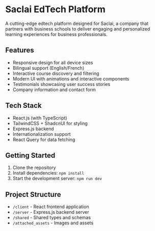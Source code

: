 # Saclai EdTech Platform

A cutting-edge edtech platform designed for Saclai, a company that partners with business schools to deliver engaging and personalized learning experiences for business professionals.

## Features

- Responsive design for all device sizes
- Bilingual support (English/French)
- Interactive course discovery and filtering
- Modern UI with animations and interactive components
- Testimonials showcasing user success stories
- Company information and contact form

## Tech Stack

- React.js (with TypeScript)
- TailwindCSS + ShadcnUI for styling
- Express.js backend
- Internationalization support
- React Query for data fetching

## Getting Started

1. Clone the repository
2. Install dependencies: `npm install`
3. Start the development server: `npm run dev`

## Project Structure

- `/client` - React frontend application
- `/server` - Express.js backend server
- `/shared` - Shared types and schemas
- `/attached_assets` - Images and assets